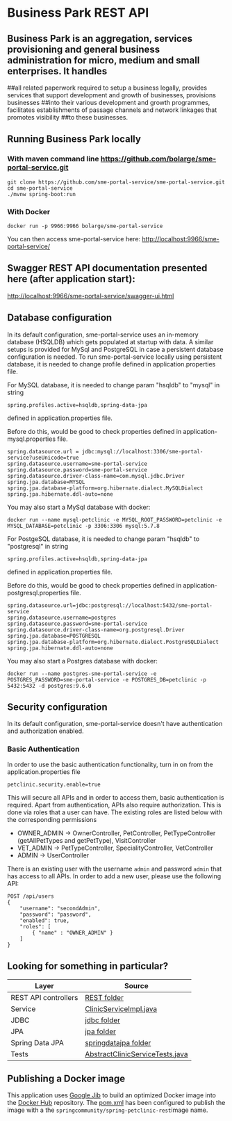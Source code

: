 # Business Park REST API

## Business Park is an aggregation, services provisioning and general business administration for micro, medium and small enterprises. It handles
##all related paperwork required to setup a business legally, provides services that support development and growth of businesses, provisions businesses
##into their various development and growth programmes, facilitates establishments of passage channels and network linkages that promotes visibility
##to these businesses.


## Running Business Park locally

### With maven command line https://github.com/bolarge/sme-portal-service.git
```
git clone https://github.com/sme-portal-service/sme-portal-service.git
cd sme-portal-service
./mvnw spring-boot:run
```

### With Docker
```
docker run -p 9966:9966 bolarge/sme-portal-service
```

You can then access sme-portal-service here: [http://localhost:9966/sme-portal-service/](http://localhost:9966/sme-portal-service/)

## Swagger REST API documentation presented here (after application start):
[http://localhost:9966/sme-portal-service/swagger-ui.html](http://localhost:9966/sme-portal-service/swagger-ui.html)

## Database configuration

In its default configuration, sme-portal-service uses an in-memory database (HSQLDB) which
gets populated at startup with data.
A similar setups is provided for MySql and PostgreSQL in case a persistent database configuration is needed.
To run sme-portal-service locally using persistent database, it is needed to change profile defined in application.properties file.

For MySQL database, it is needed to change param "hsqldb" to "mysql" in string
```
spring.profiles.active=hsqldb,spring-data-jpa
```
 defined in application.properties file.

Before do this, would be good to check properties defined in application-mysql.properties file.

```
spring.datasource.url = jdbc:mysql://localhost:3306/sme-portal-service?useUnicode=true
spring.datasource.username=sme-portal-service
spring.datasource.password=sme-portal-service 
spring.datasource.driver-class-name=com.mysql.jdbc.Driver 
spring.jpa.database=MYSQL
spring.jpa.database-platform=org.hibernate.dialect.MySQLDialect
spring.jpa.hibernate.ddl-auto=none
```      

You may also start a MySql database with docker:

```
docker run --name mysql-petclinic -e MYSQL_ROOT_PASSWORD=petclinic -e MYSQL_DATABASE=petclinic -p 3306:3306 mysql:5.7.8
```

For PostgeSQL database, it is needed to change param "hsqldb" to "postgresql" in string
```
spring.profiles.active=hsqldb,spring-data-jpa
```
 defined in application.properties file.

Before do this, would be good to check properties defined in application-postgresql.properties file.

```
spring.datasource.url=jdbc:postgresql://localhost:5432/sme-portal-service
spring.datasource.username=postgres
spring.datasource.password=sme-portal-service
spring.datasource.driver-class-name=org.postgresql.Driver
spring.jpa.database=POSTGRESQL
spring.jpa.database-platform=org.hibernate.dialect.PostgreSQLDialect
spring.jpa.hibernate.ddl-auto=none
```
You may also start a Postgres database with docker:

```
docker run --name postgres-sme-portal-service -e POSTGRES_PASSWORD=sme-portal-service -e POSTGRES_DB=petclinic -p 5432:5432 -d postgres:9.6.0
```

## Security configuration
In its default configuration, sme-portal-service doesn't have authentication and authorization enabled.

### Basic Authentication
In order to use the basic authentication functionality, turn in on from the application.properties file
```
petclinic.security.enable=true
```
This will secure all APIs and in order to access them, basic authentication is required.
Apart from authentication, APIs also require authorization. This is done via roles that a user can have.
The existing roles are listed below with the corresponding permissions 
* OWNER_ADMIN -> OwnerController, PetController, PetTypeController (getAllPetTypes and getPetType), VisitController
* VET_ADMIN   -> PetTypeController, SpecialityController, VetController
* ADMIN       -> UserController

There is an existing user with the username `admin` and password `admin` that has access to all APIs.
 In order to add a new user, please use the following API:
```
POST /api/users
{
    "username": "secondAdmin",
    "password": "password",
    "enabled": true,
    "roles": [
    	{ "name" : "OWNER_ADMIN" }
	]
}
```

## Looking for something in particular?

| Layer | Source |
|--|--|
| REST API controllers | [REST folder](src/main/java/com/vgg/smeportalservice/rest) |
| Service | [ClinicServiceImpl.java](src/main/java/com/vgg/smeportalservice/service/ClinicServiceImpl.java) |
| JDBC | [jdbc folder](src/main/java/com/vgg/smeportalservice/repository/jdbc) |
| JPA | [jpa folder](src/main/java/com/vgg/smeportalservice/repository/jpa) |
| Spring Data JPA | [springdatajpa folder](src/main/java/com/vgg/smeportalservice/repository/springdatajpa) |
| Tests | [AbstractClinicServiceTests.java](src/test/java/org/springframework/samples/petclinic/service/AbstractClinicServiceTests.java) |


## Publishing a Docker image

This application uses [Google Jib]([https://github.com/GoogleContainerTools/jib) to build an optimized Docker image
into the [Docker Hub](https://cloud.docker.com/u/springcommunity/repository/docker/springcommunity/spring-petclinic-rest/)
repository.
The [pom.xml](pom.xml) has been configured to publish the image with a the `springcommunity/spring-petclinic-rest`image name.



